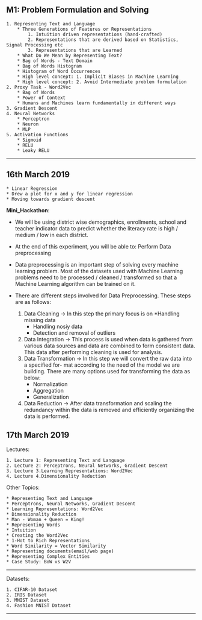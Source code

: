 ## M1: Problem Formulation and Solving
	1. Representing Text and Language
		* Three Generations of Features or Representations
			1. Intuition driven representations (hand-crafted)
			2. Representations that are derived based on Statistics, Signal Processing etc
			3. Representations that are Learned
		* What Do We Mean by Representing Text?
		* Bag of Words - Text Domain
		* Bag of Words Histogram
		* Histogram of Word Occurrences
		* High level concept: 1. Implicit Biases in Machine Learning
		* High level concept: 2. Avoid Intermediate problem formulation
	2. Proxy Task - Word2Vec
		* Bag of Words
		* Power of Context
		* Humans and Machines learn fundamentally in different ways
	3. Gradient Descent
	4. Neural Networks
		* Perceptron
		* Neuron
		* MLP
	5. Activation Functions
		* Sigmoid
		* RELU
		* Leaky RELU

---


## 16th March 2019

	* Linear Regression
	* Drew a plot for x and y for linear regression
	* Moving towards gradient descent
**Mini_Hackathon**:
* We will be using district wise demographics, enrollments, school and teacher indicator data to predict whether the literacy rate is high / medium / low in each district.
* At the end of this experiment, you will be able to: Perform Data preprocessing
* Data preprocessing is an important step of solving every machine learning problem. Most of the datasets used with Machine Learning problems need to be processed / cleaned / transformed so that a Machine Learning algorithm can be trained on it.

* There are different steps involved for Data Preprocessing. These steps are as follows:
	1. Data Cleaning → In this step the primary focus is on
		*Handling missing data
		* Handling nosiy data
		* Detection and removal of outliers
	2. Data Integration → This process is used when data is gathered from various data sources
	and data are combined to form consistent data. This data after performing cleaning is used
	for analysis.
	3. Data Transformation → In this step we will convert the raw data into a specified for-
	mat according to the need of the model we are building. There are many options used for
	transforming the data as below:
		* Normalization
		* Aggregation
		* Generalization
	4. Data Reduction → After data transformation and scaling the redundancy within the data is removed and efficiently organizing the data is performed.



## 17th March 2019

Lectures:

	1. Lecture 1: Representing Text and Language
	2. Lecture 2: Perceptrons, Neural Networks, Gradient Descent
	3. Lecture 3.Learning Representations: Word2Vec
	4. Lecture 4.Dimensionality Reduction

Other Topics:

	* Representing Text and Language
	* Perceptrons, Neural Networks, Gradient Descent
	* Learning Representations: Word2Vec
	* Dimensionality Reduction
	* Man - Woman + Queen = King!
	* Representing Words
	* Intuition
	* Creating the Word2Vec
	* 1-Hot to Rich Representations
	* Word Similarity = Vector Similarity
	* Representing documents(email/web page)
	* Representing Complex Entities
	* Case Study: BoW vs W2V

---

Datasets:

	1. CIFAR-10 Dataset 
	2. IRIS Dataset 
	3. MNIST Dataset 
	4. Fashion MNIST Dataset 


---





